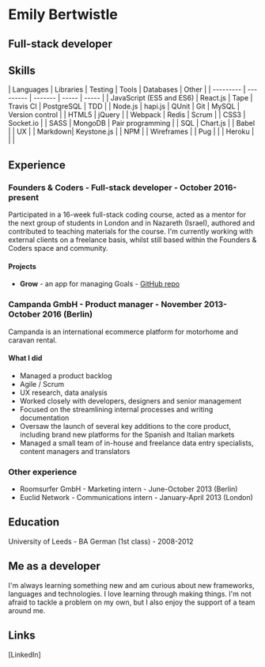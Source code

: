 # Emily Bertwistle
## Full-stack developer
## Skills
| Languages | Libraries | Testing | Tools | Databases | Other |
| --------- | --------- | ------- | ----- | ----- |
| JavaScript (ES5 and ES6) | React.js | Tape | Travis CI |  PostgreSQL | TDD |
| Node.js | hapi.js | QUnit | Git | MySQL | Version control |
| HTML5   | jQuery | | Webpack | Redis | Scrum |
| CSS3    | Socket.io | | SASS | MongoDB | Pair programming |
| SQL     | Chart.js | | Babel | | UX |
| Markdown| Keystone.js | | NPM | | Wireframes |
| Pug     |  | | Heroku | | |

## Experience
### Founders & Coders - Full-stack developer - October 2016-present
Participated in a 16-week full-stack coding course, acted as a mentor for the next group of students in London and in Nazareth (Israel), authored and contributed to teaching materials for the course. I'm currently working with external clients on a freelance basis, whilst still based within the Founders & Coders space and community.

#### Projects
* **Grow**  - an app for managing Goals - [GitHub repo](https://github.com/CYPIAPT-LNDSE/goals-app)

### Campanda GmbH - Product manager - November 2013-October 2016 (Berlin)
Campanda is an international ecommerce platform for motorhome and caravan rental.
#### What I did
* Managed a product backlog
* Agile / Scrum
* UX research, data analysis
* Worked closely with developers, designers and senior management
* Focused on the streamlining internal processes and writing documentation
* Oversaw the launch of several key additions to the core product, including brand new platforms for the Spanish and Italian markets
* Managed a small team of in-house and freelance data entry specialists, content managers and translators

### Other experience
* Roomsurfer GmbH - Marketing intern - June-October 2013 (Berlin)
* Euclid Network - Communications intern - January-April 2013 (London)

## Education
University of Leeds - BA German (1st class) - 2008-2012

## Me as a developer
I'm always learning something new and am curious about new frameworks, languages and technologies. I love learning through making things. I'm not afraid to tackle a problem on my own, but I also enjoy the support of a team around me.

## Links
[LinkedIn]
